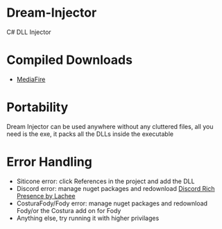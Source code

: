 # Dream-Injector
C# DLL Injector

# Compiled Downloads
* [MediaFire](https://www.mediafire.com/file/yj5eey7a4qq0c5p/Release1.1.rar/file)

# Portability
Dream Injector can be used anywhere without any cluttered files, all you need is the exe, it packs all the DLLs inside the executable

# Error Handling
* Siticone error: click References in the project and add the DLL
* Discord error: manage nuget packages and redownload [Discord Rich Presence by Lachee](https://github.com/Lachee/discord-rpc-csharp)
* CosturaFody/Fody error: manage nuget packages and redownload Fody/or the Costura add on for Fody
* Anything else, try running it with higher privilages
